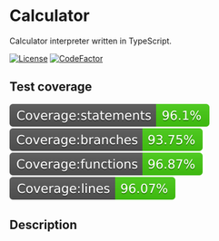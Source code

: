 # Calculator

Calculator interpreter written in TypeScript.

[![License](https://badgen.net/github/license/arszen123/calculator)](https://github.com/arszen123/calculator/blob/main/LICENSE)
[![CodeFactor](https://www.codefactor.io/repository/github/arszen123/calculator/badge)](https://www.codefactor.io/repository/github/arszen123/calculator)

## Test coverage

![Coverage Statements](./badges/badge-statements.svg)
![Coverage Branches](./badges/badge-branches.svg)
![Coverage Functions](./badges/badge-functions.svg)
![Coverage Functions](./badges/badge-lines.svg)

## Description